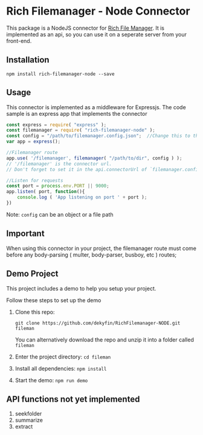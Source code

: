 # Rich Filemanager - Node Connector

This package is a NodeJS connector for [Rich File Manager](https://github.com/servocoder/RichFilemanager). It is implemented as an api, so you can use it on a seperate server from your front-end.

## Installation
```
npm install rich-filemanager-node --save
```
## Usage
This connector is implemented as a middleware for Expressjs. The code sample is an express app that implements the connector

```javascript
const express = require( "express" );
const filemanager = require( "rich-filemanager-node" );
const config = "/path/to/filemanager.config.json";	//Change this to the actual location of your config file
var app = express();

//Filemanager route
app.use( '/filemanager', filemanager( "/path/to/dir", config ) );
// '/filemanager' is the connector url. 
// Don't forget to set it in the api.connectorUrl of `filemanager.config.json` for the frontend

//Listen for requests
const port = process.env.PORT || 9000;
app.listen( port, function(){
	console.log ( 'App listening on port ' + port );
})
```
Note: `config` can be an object or a file path

## Important
When using this connector in your project, the filemanager route must come before any body-parsing ( multer, body-parser, busboy, etc ) routes;

## Demo Project
This project includes a demo to help you setup your project.

Follow these steps to set up the demo


1. Clone this repo:

	`git clone https://github.com/dekyfin/RichFilemanager-NODE.git fileman`
	
	You can alternatively download the repo and unzip it into a folder called `fileman`
2. Enter the project directory: `cd fileman`
3. Install all dependencies: `npm install`
4. Start the demo:  `npm run demo`



## API functions not yet implemented
1. seekfolder
2. summarize
3. extract